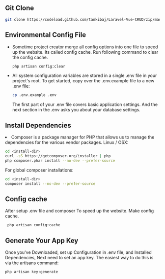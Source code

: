 ## Git Clone

```bash
git clone https://codeload.github.com/tankibaj/Laravel-Vue-CRUD/zip/master
```

## Environmental Config File
<ul>

<li>Sometime project creator merge all config options into one file to speed up the website. Its called config cache. Run following command to clear the config cache.

```bash
php artisan config:clear
```
</li>

<li>All system configuration variables are stored in a single .env file in your project's root. To get started, copy over the .env.example file to a new .env file:

```bash
cp .env.example .env
```
The first part of your .env file covers basic application settings. And the next section in the .env asks you about your database settings. 
</li>
</ul>

## Install Dependencies

<li>Composer is a package manager for PHP that allows us to manage the dependencies for the various vendor packages.
Linux / OSX:

```bash
cd <install-dir>
curl -sS https://getcomposer.org/installer | php
php composer.phar install --no-dev --prefer-source
```

For global composer installations:

```bash
cd <install-dir>
composer install --no-dev --prefer-source
```

## Config cache
After setup .env file and composer To speed up the website. Make config cache.

```bash
 php artisan config:cache
```

## Generate Your App Key
Once you've Downloaded, set up Configuration in .env file, and Installed Dependencies, Next need to set an app key. The easiest way to do this is via the artisans command:
```bash
php artisan key:generate
```
